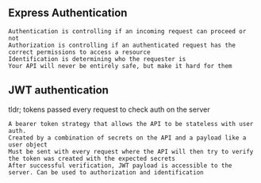 ## Express Authentication

    Authentication is controlling if an incoming request can proceed or not
    Authorization is controlling if an authenticated request has the correct permissions to access a resource
    Identification is determining who the requester is
    Your API will never be entirely safe, but make it hard for them

## JWT authentication

tldr; tokens passed every request to check auth on the server

    A bearer token strategy that allows the API to be stateless with user auth.
    Created by a combination of secrets on the API and a payload like a user object
    Must be sent with every request where the API will then try to verify the token was created with the expected secrets
    After successful verification, JWT payload is accessible to the server. Can be used to authorization and identification

